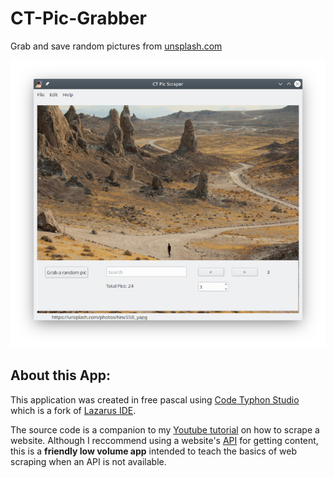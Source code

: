 # CT-Pic-Grabber
Grab and save random pictures from [unsplash.com](https://unsplash.com)

![CT Pic Grabber](resources/CT-Pic-Scraper.jpg)

## About this App:

This application was created in free pascal using <a href="https://www.pilotlogic.com" target="_blank" rel="noopener">Code Typhon Studio</a> which is a fork of [Lazarus IDE](https://www.lazarus-ide.org/).

The source code is a companion to my [Youtube tutorial](https://youtu.be/EE6NcXnxMfY) on how to scrape a website.  Although I reccommend using a website's [API](https://unsplash.com/developers) for getting content, this is a **friendly low volume app** intended to teach the basics of web scraping when an API is not available.

